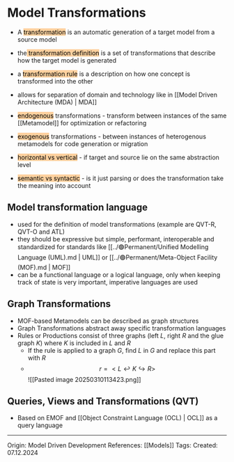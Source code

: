 # Model Transformations

- A <mark style="background: #FFB86CA6;">transformation</mark> is an automatic generation of a target model from a source model
- the<mark style="background: #FFB86CA6;"> transformation definition</mark> is a set of transformations that describe how the target model is generated
- a <mark style="background: #FFB86CA6;">transformation rule</mark> is a description on how one concept is transformed into the other

- allows for separation of domain and technology like in [[Model Driven Architecture (MDA) | MDA]]
- <mark style="background: #FFB86CA6;">endogenous</mark> transformations - transform between instances of the same [[Metamodel]] for optimization or refactoring
- <mark style="background: #FFB86CA6;">exogenous</mark> transformations - between instances of heterogenous metamodels for code generation or migration
- <mark style="background: #FFB86CA6;">horizontal vs vertical</mark> - if target and source lie on the same abstraction level
- <mark style="background: #FFB86CA6;">semantic vs syntactic</mark> - is it just parsing or does the transformation take the meaning into account

## Model transformation language

- used for the definition of model transformations (example are QVT-R, QVT-O and ATL)
- they should be expressive but simple, performant, interoperable and standardized for standards like [[../🟢Permanent/Unified Modelling Language (UML).md | UML]] or [[../🟢Permanent/Meta-Object Facility (MOF).md | MOF]] 
- can be a functional language or a logical language, only when keeping track of state is very important, imperative languages are used

## Graph Transformations

- MOF-based Metamodels can be described as graph structures
- Graph Transformations abstract away specific transformation languages
- Rules or Productions consist of three graphs (left $L$, right $R$ and the glue graph $K$) where $K$ is included in $L$ and $R$
	- If the rule is applied to a graph $G$, find $L$ in $G$ and replace this part with $R$
	- $$r = <L \hookleftarrow K \hookrightarrow R>$$
![[Pasted image 20250310113423.png]]

## Queries, Views and Transformations (QVT)

- Based on EMOF and [[Object Constraint Language (OCL) | OCL]] as a query language 

---

Origin: Model Driven Development
References: [[Models]]
Tags: 
Created: 07.12.2024

